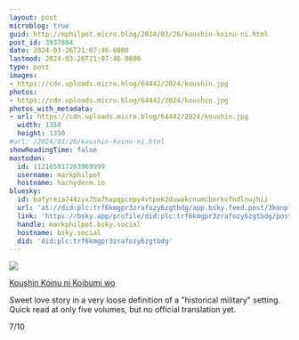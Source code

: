```yaml
---
layout: post
microblog: true
guid: http://mphilpot.micro.blog/2024/03/26/koushin-koinu-ni.html
post_id: 3937804
date: 2024-03-26T21:07:46-0800
lastmod: 2024-03-26T21:07:46-0800
type: post
images:
- https://cdn.uploads.micro.blog/64442/2024/koushin.jpg
photos:
- https://cdn.uploads.micro.blog/64442/2024/koushin.jpg
photos_with_metadata:
- url: https://cdn.uploads.micro.blog/64442/2024/koushin.jpg
  width: 1350
  height: 1350
#url: /2024/03/26/koushin-koinu-ni.html
showReadingTime: false
mastodon:
  id: 112165917263969999
  username: markphilpot
  hostname: hachyderm.io
bluesky:
  id: bafyreia744zyx7ba7hapqpcepy4vtpek2duwakcnumcberkvfndlnujhii
  url: 'at://did:plc:trf6kmgpr3zrafozy6zgtbdg/app.bsky.feed.post/3konpltejjf2j'
  link: 'https://bsky.app/profile/did:plc:trf6kmgpr3zrafozy6zgtbdg/post/3konpltejjf2j'
  handle: markphilpot.bsky.social
  hostname: bsky.social
  did: 'did:plc:trf6kmgpr3zrafozy6zgtbdg'
---
```

![](https://micro.markphilpot.com/uploads/2024/koushin.jpg)

[Koushin Koinu ni Koibumi wo](https://anilist.co/manga/104151/Koushin-Koinu-ni-Koibumi-wo/)

Sweet love story in a very loose definition of a "historical military" setting. Quick read at only five volumes, but no official translation yet.

7/10

